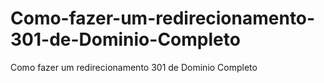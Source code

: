 # Como-fazer-um-redirecionamento-301-de-Dominio-Completo
Como fazer um redirecionamento 301 de Dominio Completo
